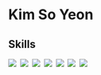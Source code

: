 # Kim So Yeon



## Skills
<img src="https://img.shields.io/badge/C-A8B9CC?style=flat-square&logo=C&logoColor=white"/></a>&nbsp;
<img src="https://img.shields.io/badge/C++-00599C?style=flat-square&logo=C%2B%2B&logoColor=white"/></a>&nbsp;
<img src="https://img.shields.io/badge/Java-007396?style=flat-square&logo=Java&logoColor=white"/></a>&nbsp;
<img src="https://img.shields.io/badge/JavaScript-F7DF1E?style=flat-square&logo=&JavaScript&logoColor=white"/></a>&nbsp;
<img src="https://img.shields.io/badge/HTML-E34F26?style=flat-square&logo=&HTML&logoColor=white"/></a>&nbsp;
<img src="https://img.shields.io/badge/CSS-1572B6?style=flat-square&logo=&CSS&logoColor=white"/></a>&nbsp;
<img src="https://img.shields.io/badge/Mysql-4479A1?style=flat-square&logo=&Mysql&logoColor=white"/></a>&nbsp;

